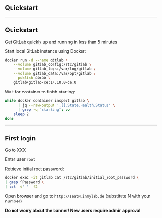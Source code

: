 <!-- .slide: class="vertical-center" -->

<i class="fa-duotone fa-rocket-launch fa-8x fa-duotone-colors" style="float: right; color: grey;"></i>

## Quickstart

---

## Quickstart

Get GitLab quickly up and running in less than 5 minutes

Start local GitLab instance using Docker:

```bash
docker run -d --name gitlab \
    --volume gitlab_config:/etc/gitlab \
    --volume gitlab_logs:/var/log/gitlab \
    --volume gitlab_data:/var/opt/gitlab \
    --publish 80:80 \
    gitlab/gitlab-ce:14.10.0-ce.0
```

Wait for container to finish starting:

```bash
while docker container inspect gitlab \
      | jq --raw-output '.[].State.Health.Status' \
      | grep -q "starting"; do
    sleep 2
done
```

---

## First login

<i class="fa-duotone fa-medal fa-3x fa-duotone-colors" style="float: right;"></i>

Go to XXX

Enter user `root`

Retrieve initial root password:

```bash
docker exec -it gitlab cat /etc/gitlab/initial_root_password \
| grep ^Password \
| cut -d' ' -f2
```

Open browser and go to `http://seatN.inmylab.de` (substitute N with your number)

**Do not worry about the banner! New users require admin approval**
